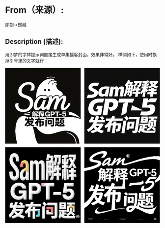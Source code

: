 # From（来源）:
即刻->歸藏

## Description (描述):
用即梦的字体提示词直接生成单集播客封面，效果非常好。
样例如下，使用时换掉引号里的文字就行：

![alt text](image.png)
